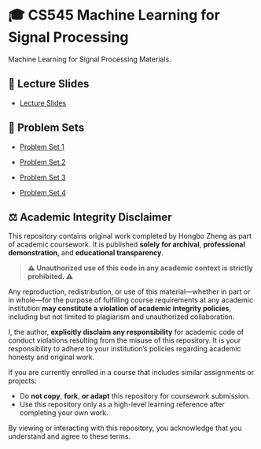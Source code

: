 # 🎓 CS545 Machine Learning for Signal Processing

Machine Learning for Signal Processing Materials.

## 📖 Lecture Slides
- [Lecture Slides](https://github.com/hongbozheng/machine-learning-signal-processing/tree/main/lecture_slides)

## 📝 Problem Sets
- [Problem Set 1](https://github.com/hongbozheng/machine-learning-signal-processing/tree/main/problem-set-1)

- [Problem Set 2](https://github.com/hongbozheng/machine-learning-signal-processing/tree/main/problem-set-2)

- [Problem Set 3](https://github.com/hongbozheng/machine-learning-signal-processing/tree/main/problem-set-3)

- [Problem Set 4](https://github.com/hongbozheng/machine-learning-signal-processing/tree/main/problem-set-4)

## ⚖️ Academic Integrity Disclaimer

This repository contains original work completed by Hongbo Zheng as part of academic coursework. It is published **solely for archival**, **professional demonstration**, and **educational transparency**.

> **⚠️ Unauthorized use of this code in any academic context is strictly prohibited. ⚠️**

Any reproduction, redistribution, or use of this material—whether in part or in whole—for the purpose of fulfilling course requirements at any academic institution **may constitute a violation of academic integrity policies**, including but not limited to plagiarism and unauthorized collaboration.

I, the author, **explicitly disclaim any responsibility** for academic code of conduct violations resulting from the misuse of this repository. It is your responsibility to adhere to your institution’s policies regarding academic honesty and original work.

If you are currently enrolled in a course that includes similar assignments or projects:

- Do **not copy**, **fork**, **or adapt** this repository for coursework submission.
- Use this repository only as a high-level learning reference after completing your own work.

By viewing or interacting with this repository, you acknowledge that you understand and agree to these terms.